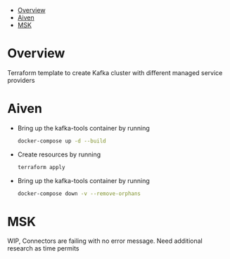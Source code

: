 - [Overview](#overview)
- [Aiven](#aiven)
- [MSK](#msk)
  
# Overview
Terraform template to create Kafka cluster with different managed service providers

# Aiven

- Bring up the kafka-tools container by running
  ```bash
  docker-compose up -d --build
  ```

- Create resources by running   
  ```bash
  terraform apply
  ```

- Bring up the kafka-tools container by running
  ```bash
  docker-compose down -v --remove-orphans
  ```
  
# MSK

WIP, Connectors are failing with no error message. Need additional research as time permits